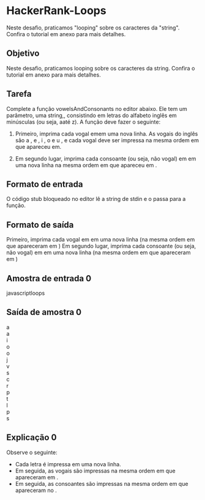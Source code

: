 # HackerRank-Loops
Neste desafio, praticamos "looping" sobre os caracteres da "string". Confira o tutorial em anexo para mais detalhes.

## Objetivo

Neste desafio, praticamos looping sobre os caracteres da string. Confira o tutorial em anexo para mais detalhes.

## Tarefa

Complete a função vowelsAndConsonants no editor abaixo. Ele tem um parâmetro, uma string,, consistindo em letras do alfabeto inglês em minúsculas (ou seja, aaté z). A função deve fazer o seguinte:

1. Primeiro, imprima cada vogal emem uma nova linha. As vogais do inglês são a , e , i , o e u , e cada vogal deve ser impressa na mesma ordem em que apareceu em.

2. Em segundo lugar, imprima cada consoante (ou seja, não vogal) em em uma nova linha na mesma ordem em que apareceu em .
## Formato de entrada

O código stub bloqueado no editor lê a string  de stdin e o passa para a função.

## Formato de saída

Primeiro, imprima cada vogal em em uma nova linha (na mesma ordem em que apareceram em ) Em segundo lugar, imprima cada consoante (ou seja, não vogal) em em uma nova linha (na mesma ordem em que apareceram em )

## Amostra de entrada 0

javascriptloops

## Saída de amostra 0

a   
a   
i   
o   
o   
j   
v   
s   
c   
r   
p   
t   
l   
p   
s  
## Explicação 0

Observe o seguinte:

* Cada letra é impressa em uma nova linha.
* Em seguida, as vogais são impressas na mesma ordem em que apareceram em .
* Em seguida, as consoantes são impressas na mesma ordem em que apareceram no .
